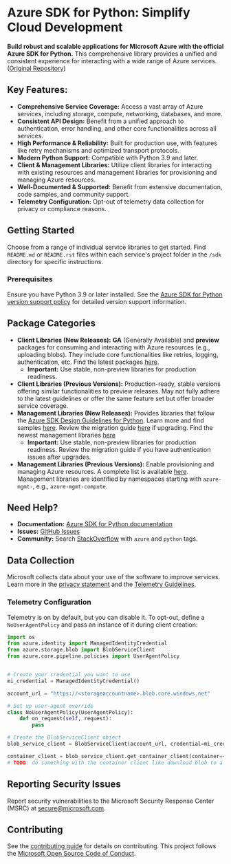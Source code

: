 # Azure SDK for Python: Simplify Cloud Development

**Build robust and scalable applications for Microsoft Azure with the official Azure SDK for Python.** This comprehensive library provides a unified and consistent experience for interacting with a wide range of Azure services.  ([Original Repository](https://github.com/Azure/azure-sdk-for-python))

## Key Features:

*   **Comprehensive Service Coverage:** Access a vast array of Azure services, including storage, compute, networking, databases, and more.
*   **Consistent API Design:** Benefit from a unified approach to authentication, error handling, and other core functionalities across all services.
*   **High Performance & Reliability:** Built for production use, with features like retry mechanisms and optimized transport protocols.
*   **Modern Python Support:** Compatible with Python 3.9 and later.
*   **Client & Management Libraries:** Utilize client libraries for interacting with existing resources and management libraries for provisioning and managing Azure resources.
*   **Well-Documented & Supported:**  Benefit from extensive documentation, code samples, and community support.
*   **Telemetry Configuration:** Opt-out of telemetry data collection for privacy or compliance reasons.

## Getting Started

Choose from a range of individual service libraries to get started.  Find `README.md` or `README.rst` files within each service's project folder in the `/sdk` directory for specific instructions.

### Prerequisites

Ensure you have Python 3.9 or later installed.  See the [Azure SDK for Python version support policy](https://github.com/Azure/azure-sdk-for-python/wiki/Azure-SDKs-Python-version-support-policy) for detailed version support information.

## Package Categories

*   **Client Libraries (New Releases):**  **GA** (Generally Available) and **preview** packages for consuming and interacting with Azure resources (e.g., uploading blobs).  They include core functionalities like retries, logging, authentication, etc. Find the latest packages [here](https://azure.github.io/azure-sdk/releases/latest/index.html#python).
    *   **Important:** Use stable, non-preview libraries for production readiness.
*   **Client Libraries (Previous Versions):** Production-ready, stable versions offering similar functionalities to preview releases. May not fully adhere to the latest guidelines or offer the same feature set but offer broader service coverage.
*   **Management Libraries (New Releases):**  Provides libraries that follow the [Azure SDK Design Guidelines for Python](https://azure.github.io/azure-sdk/python/guidelines/). Learn more and find samples [here](https://aka.ms/azsdk/python/mgmt).  Review the migration guide [here](https://github.com/Azure/azure-sdk-for-python/blob/main/doc/sphinx/mgmt_quickstart.rst#migration-guide) if upgrading. Find the newest management libraries [here](https://azure.github.io/azure-sdk/releases/latest/mgmt/python.html)
    *   **Important:** Use stable, non-preview libraries for production readiness. Review the migration guide if you have authentication issues after upgrades.
*   **Management Libraries (Previous Versions):**  Enable provisioning and managing Azure resources.  A complete list is available [here](https://azure.github.io/azure-sdk/releases/latest/all/python.html).  Management libraries are identified by namespaces starting with `azure-mgmt-`, e.g., `azure-mgmt-compute`.

## Need Help?

*   **Documentation:** [Azure SDK for Python documentation](https://aka.ms/python-docs)
*   **Issues:**  [GitHub Issues](https://github.com/Azure/azure-sdk-for-python/issues)
*   **Community:** Search [StackOverflow](https://stackoverflow.com/questions/tagged/azure+python) with `azure` and `python` tags.

## Data Collection

Microsoft collects data about your use of the software to improve services.  Learn more in the [privacy statement](https://go.microsoft.com/fwlink/?LinkID=824704) and the [Telemetry Guidelines](https://azure.github.io/azure-sdk/general_azurecore.html#telemetry-policy).

### Telemetry Configuration

Telemetry is on by default, but you can disable it. To opt-out, define a `NoUserAgentPolicy` and pass an instance of it during client creation:

```python
import os
from azure.identity import ManagedIdentityCredential
from azure.storage.blob import BlobServiceClient
from azure.core.pipeline.policies import UserAgentPolicy


# Create your credential you want to use
mi_credential = ManagedIdentityCredential()

account_url = "https://<storageaccountname>.blob.core.windows.net"

# Set up user-agent override
class NoUserAgentPolicy(UserAgentPolicy):
    def on_request(self, request):
        pass

# Create the BlobServiceClient object
blob_service_client = BlobServiceClient(account_url, credential=mi_credential, user_agent_policy=NoUserAgentPolicy())

container_client = blob_service_client.get_container_client(container=<container_name>) 
# TODO: do something with the container client like download blob to a file
```

## Reporting Security Issues

Report security vulnerabilities to the Microsoft Security Response Center (MSRC) at <secure@microsoft.com>.

## Contributing

See the [contributing guide](https://github.com/Azure/azure-sdk-for-python/blob/main/CONTRIBUTING.md) for details on contributing.  This project follows the [Microsoft Open Source Code of Conduct](https://opensource.microsoft.com/codeofconduct/).